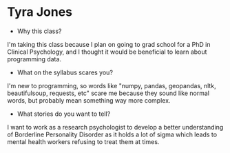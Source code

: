 # Tyra Jones

* Why this class?

I'm taking this class because I plan on going to grad school for a PhD in Clinical Psychology, and I thought it would be beneficial to learn about programming data.

* What on the syllabus scares you?

I'm new to programming, so words like "numpy, pandas, geopandas, nltk, beautifulsoup, requests, etc" scare me because they sound like normal words, but probably mean something way more complex.

* What stories do you want to tell?

I want to work as a research psychologist to develop a better understanding of Borderline Personality Disorder as it holds a lot of sigma which leads to mental health workers refusing to treat them at times.
